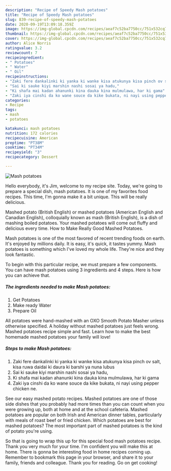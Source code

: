 ```yaml
---
description: "Recipe of Speedy Mash potatoes"
title: "Recipe of Speedy Mash potatoes"
slug: 839-recipe-of-speedy-mash-potatoes
date: 2020-09-19T13:09:18.359Z
image: https://img-global.cpcdn.com/recipes/aeaf7c52ba7750cc/751x532cq70/mash-potatoes-recipe-main-photo.jpg
thumbnail: https://img-global.cpcdn.com/recipes/aeaf7c52ba7750cc/751x532cq70/mash-potatoes-recipe-main-photo.jpg
cover: https://img-global.cpcdn.com/recipes/aeaf7c52ba7750cc/751x532cq70/mash-potatoes-recipe-main-photo.jpg
author: Alice Norris
ratingvalue: 3.2
reviewcount: 7
recipeingredient:
- " Potatoes"
- " Water"
- " Oil"
recipeinstructions:
- "Zaki fere dankalinki ki yanka ki wanke kisa atukunya kisa pinch ov salt, kisa ruwa daidai ki daura ki barshi ya nuna lubus"
- "Sai ki sauke kiyi marshin nashi sosai ya hadu,"
- "Ki shafa mai kadan ahanunki kina dauka kina mulmulawa, har ki gama"
- "Zaki iya cinshi da ko wane souce da kike bukata, ni nayi using pepper chicken ne."
categories:
- Recipe
tags:
- mash
- potatoes

katakunci: mash potatoes 
nutrition: 172 calories
recipecuisine: American
preptime: "PT38M"
cooktime: "PT34M"
recipeyield: "3"
recipecategory: Dessert

---
```



![Mash potatoes](https://img-global.cpcdn.com/recipes/aeaf7c52ba7750cc/751x532cq70/mash-potatoes-recipe-main-photo.jpg)

Hello everybody, it's Jim, welcome to my recipe site. Today, we're going to prepare a special dish, mash potatoes. It is one of my favorites food recipes. This time, I'm gonna make it a bit unique. This will be really delicious.

Mashed potato (British English) or mashed potatoes (American English and Canadian English), colloquially known as mash (British English), is a dish of mashing boiled potatoes. Your mashed potatoes will come out fluffy and delicious every time. How to Make Really Good Mashed Potatoes.

Mash potatoes is one of the most favored of recent trending foods on earth. It's enjoyed by millions daily. It is easy, it's quick, it tastes yummy. Mash potatoes is something which I've loved my whole life. They're nice and they look fantastic.


To begin with this particular recipe, we must prepare a few components. You can have mash potatoes using 3 ingredients and 4 steps. Here is how you can achieve that.

<!--inarticleads1-->

##### The ingredients needed to make Mash potatoes:

1. Get  Potatoes
1. Make ready  Water
1. Prepare  Oil


All potatoes were hand-mashed with an OXO Smooth Potato Masher unless otherwise specified. A holiday without mashed potatoes just feels wrong. Mashed potatoes recipe simple and fast. Learn how to make the best homemade mashed potatoes your family will love! 

<!--inarticleads2-->

##### Steps to make Mash potatoes:

1. Zaki fere dankalinki ki yanka ki wanke kisa atukunya kisa pinch ov salt, kisa ruwa daidai ki daura ki barshi ya nuna lubus
1. Sai ki sauke kiyi marshin nashi sosai ya hadu,
1. Ki shafa mai kadan ahanunki kina dauka kina mulmulawa, har ki gama
1. Zaki iya cinshi da ko wane souce da kike bukata, ni nayi using pepper chicken ne.


See our easy mashed potato recipes. Mashed potatoes are one of those side dishes that you probably had more times than you can count when you were growing up, both at home and at the school cafeteria. Mashed potatoes are popular on both Irish and American dinner tables, particularly with meals of roast beef or fried chicken. Which potatoes are best for mashed potatoes? The most important part of mashed potatoes is the kind of potato you&#39;re using. 

So that is going to wrap this up for this special food mash potatoes recipe. Thank you very much for your time. I'm confident you will make this at home. There is gonna be interesting food in home recipes coming up. Remember to bookmark this page in your browser, and share it to your family, friends and colleague. Thank you for reading. Go on get cooking!

